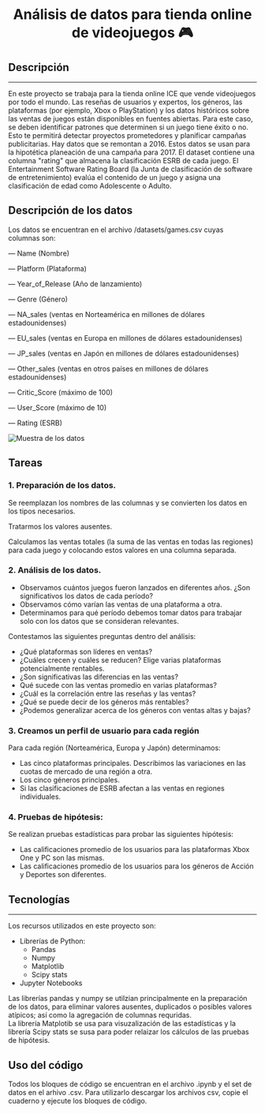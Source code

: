 <h1 align="center"> Análisis de datos para tienda online de videojuegos 🎮  </h1>

## Descripción
***
En este proyecto se trabaja para la tienda online ICE que vende videojuegos por todo el mundo. Las reseñas de usuarios y expertos, los géneros, las plataformas (por ejemplo, Xbox o PlayStation) y los datos históricos sobre las ventas de juegos están disponibles en fuentes abiertas. 
Para este caso, se deben identificar patrones que determinen si un juego tiene éxito o no. Esto te permitirá detectar proyectos prometedores y planificar campañas publicitarias.
Hay datos que se remontan a 2016. Estos datos se usan para la hipotética planeación de una campaña para 2017.
El dataset contiene una columna "rating" que almacena la clasificación ESRB de cada juego. El Entertainment Software Rating Board (la Junta de clasificación de software de entretenimiento) evalúa el contenido de un juego y asigna una clasificación de edad como Adolescente o Adulto.

## Descripción de los datos 

Los datos se encuentran en el  archivo /datasets/games.csv cuyas columnas son: 

— Name (Nombre)

— Platform (Plataforma)

— Year_of_Release (Año de lanzamiento)

— Genre (Género) 

— NA_sales (ventas en Norteamérica en millones de dólares estadounidenses) 

— EU_sales (ventas en Europa en millones de dólares estadounidenses) 

— JP_sales (ventas en Japón en millones de dólares estadounidenses) 

— Other_sales (ventas en otros países en millones de dólares estadounidenses) 

— Critic_Score (máximo de 100) 

— User_Score (máximo de 10) 

— Rating (ESRB)

![Muestra de los datos](https://github.com/user-attachments/assets/7e315e44-40dc-4335-940c-73341900406f)


## Tareas 

### 1. Preparación de los datos. 

Se reemplazan los nombres de las columnas y se convierten los datos en los tipos necesarios.

Tratarmos los valores ausentes.

Calculamos las ventas totales (la suma de las ventas en todas las regiones) para cada juego y colocando estos valores en una columna separada.

### 2. Análisis de los datos. 

* Observamos cuántos juegos fueron lanzados en diferentes años. ¿Son significativos los datos de cada período?
* Observamos cómo varían las ventas de una plataforma a otra. 
* Determinamos para qué período debemos tomar datos para trabajar solo con los datos que se consideran relevantes.
  
Contestamos las siguientes preguntas dentro del análisis:

* ¿Qué plataformas son líderes en ventas? 
* ¿Cuáles crecen y cuáles se reducen? Elige varias plataformas potencialmente rentables.
* ¿Son significativas las diferencias en las ventas? 
* Qué sucede con las ventas promedio en varias plataformas? 
* ¿Cuál es la correlación entre las reseñas y las ventas?
* ¿Qué se puede decir de los géneros más rentables? 
* ¿Podemos generalizar acerca de los géneros con ventas altas y bajas?
  
### 3. Creamos un perfil de usuario para cada región

Para cada región (Norteamérica, Europa y Japón) determinamos:

*	Las cinco plataformas principales. Describimos las variaciones en las cuotas de mercado de una región a otra.
*	Los cinco géneros principales. 
*	Si las clasificaciones de ESRB afectan a las ventas en regiones individuales.

### 4. Pruebas de hipótesis:

Se realizan pruebas estadísticas para probar las siguientes hipótesis:
* Las calificaciones promedio de los usuarios para las plataformas Xbox One y PC son las mismas.
*  Las calificaciones promedio de los usuarios para los géneros de Acción y Deportes son diferentes.


## Tecnologías
***
Los recursos utilizados en este proyecto son:
* Librerías de Python:
  * Pandas
  * Numpy
  * Matplotlib
  * Scipy stats
* Jupyter Notebooks

Las librerías pandas y numpy se utilzian principalmente en la preparación de los datos, para eliminar valores ausentes, duplicados o posibles valores atípicos; así como la agregación de columnas requridas.  
La librería Matplotib se usa para visuzalización de las estadísticas y la librería Scipy stats se susa para poder relaizar los cálculos de las pruebas de hipótesis. 

## Uso del código 
Todos los bloques de código se encuentran en el archivo .ipynb y el set de datos en el arhivo .csv.
Para utilizarlo descargar los archivos csv, copie el cuaderno y ejecute los bloques de código.
